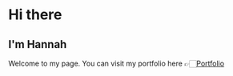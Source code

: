 <h1> Hi there </h1>

<h2> I'm Hannah </h2>
<p> Welcome to my page. You can visit my portfolio here 👉🏻<a href="https://hdover12.github.io/Portfolio/" target="_blank">Portfolio</a>
